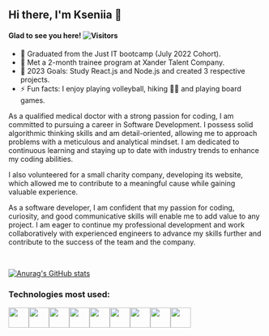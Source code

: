 ## Hi there, I'm Kseniia 👋
#### Glad to see you here! ![Visitors](https://api.visitorbadge.io/api/visitors?path=KseniiaEfremova&countColor=%23ba68c8&style=flat)
- 🌱 Graduated from the Just IT bootcamp (July 2022 Cohort).
- 🔭 Met a 2-month trainee program at Xander Talent Company.
- 🥅 2023 Goals: Study React.js and Node.js and created 3 respective projects.
- ⚡ Fun facts: I enjoy playing volleyball, hiking 🚶‍♀ and playing board games.

As a qualified medical doctor with a strong passion for coding, I am committed to pursuing a career in Software Development. I possess solid algorithmic thinking skills and am detail-oriented, allowing me to approach problems with a meticulous and analytical mindset. 
I am dedicated to continuous learning and staying up to date with industry trends to enhance my coding abilities.

I also volunteered for a small charity company, developing its website, which allowed me to contribute to a meaningful cause while gaining valuable experience.

As a software developer, I am confident that my passion for coding, curiosity, and good communicative skills will enable me to add value to any project. I am eager to continue my professional development and work collaboratively with experienced engineers to advance my skills further and contribute to the success of the team and the company.

<br>

[![Anurag's GitHub stats](https://github-readme-stats.vercel.app/api?username=KseniiaEfremova)](https://github.com/KseniiaEfremova/github-readme-stats)

### Technologies most used:
<img src="https://cdn.jsdelivr.net/gh/devicons/devicon/icons/python/python-original.svg" height=40 /><img src="https://cdn.jsdelivr.net/gh/devicons/devicon/icons/javascript/javascript-original.svg" height=40 /><img src="https://cdn.jsdelivr.net/gh/devicons/devicon/icons/flask/flask-original.svg" height=40 /><img src="https://cdn.jsdelivr.net/gh/devicons/devicon/icons/html5/html5-original.svg" height=40 /><img src="https://cdn.jsdelivr.net/gh/devicons/devicon/icons/css3/css3-original.svg" height=40 /><img src="https://cdn.jsdelivr.net/gh/devicons/devicon/icons/react/react-original.svg" height=40 /><img src="https://cdn.jsdelivr.net/gh/devicons/devicon/icons/sqlite/sqlite-original.svg" height=40 /><img src="https://cdn.jsdelivr.net/gh/devicons/devicon/icons/gitlab/gitlab-original.svg" height=40 /><img src="https://cdn.jsdelivr.net/gh/devicons/devicon/icons/git/git-original.svg" height=40 />
          
                             
